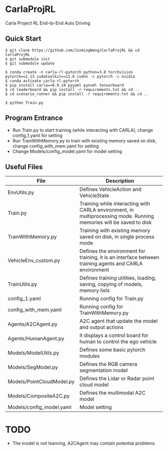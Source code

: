 # CarlaProjRL
Carla Project RL End-to-End Auto Driving

## Quick Start

```
$ git clone https://github.com/JinmingWang/CarlaProjRL && cd CarlaProjRL
$ git submodule init
$ git submodule update

$ conda create -n carla-rl-pytorch python=3.8 torchvision pytorch==1.13 cudatoolkit==11.6 cudnn -c pytorch -c nvidia
$ conda activate carla-rl-pytorch
$ pip install carla==0.9.14 pyyaml pynvml tensorboard
$ cd leaderboard && pip install -r requirements.txt && cd ..
$ cd scenario_runner && pip install -r requirements.txt && cd ..

$ python Train.py
```

## Program Entrance
- Run Train.py to start training (while interacting with CARLA), change config_1.yaml for setting
- Run TrainWithMemory.py to train with existing memory saved on disk, change config_with_mem.yaml for setting
- Change Models/config_model.yaml for model setting

## Useful Files
| File                      | Description                                                                                                        |
|---------------------------|--------------------------------------------------------------------------------------------------------------------|
| EnvUtils.py               | Defines VehicleAction and VehicleState                                                                             |
| Train.py                  | Training while interacting with CARLA environment, in multiprocessing mode. Running memories will be saved to disk |
| TrainWithMemory.py        | Training with existing memory saved on disk, in single process mode                                                |
| VehicleEnv_custom.py      | Defines the environment for training, it is an interface between training agents and CARLA environment             |
| TrainUtils.py             | Defines training utilities, loading, saving, copying of models, memory lists                                       |
| config_1.yaml             | Running config for Train.py                                                                                        |
| config_with_mem.yaml      | Running config for TrainWithMemory.py                                                                              |
| Agents/A2CAgent.py        | A2C agent that update the model and output actions                                                                 |
| Agents/HumanAgent.py      | It displays a control board for human to control the ego vehicle                                                   |
| Models/ModelUtils.py      | Defines some basic pytorch modules                                                                                 |
| Models/SegModel.py        | Defines the RGB camera segmentation model                                                                          |
| Models/PointCloudModel.py | Defines the Lidar or Radar point cloud model                                                                       |
| Models/CompositeA2C.py    | Defines the multimodal A2C model                                                                                   |
| Models/config_model.yaml  | Model setting                                                                                                      |

# TODO
- The model is not learning, A2CAgent may contain potential problems.